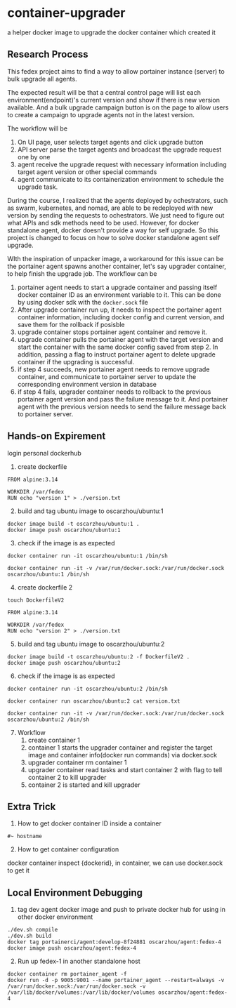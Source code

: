 # container-upgrader
a helper docker image to upgrade the docker container which created it


## Research Process


This fedex project aims to find a way to allow portainer instance (server) to bulk upgrade all agents. 

The expected result will be that a central control page will list each environment(endpoint)'s current version and show if there is new version available. And a bulk upgrade campaign button is on the page to allow users to create a campaign to upgrade agents not in the latest version.

The workflow will be  
1. On UI page, user selects target agents and click upgrade button 
2. API server parse the target agents and broadcast the upgrade request one by one
3. agent receive the upgrade request with necessary information including target agent version or other special commands
4. agent communicate to its containerization environment to schedule the upgrade task. 

During the course, I realized that the agents deployed by ochestrators, such as swarm, kubernetes, and nomad, are able to be redeployed with new version by sending the requests to ochestrators. We just need to figure out what APIs and sdk methods need to be used. However, for docker standalone agent, docker doesn't provide a way for self upgrade. So this project is changed to focus on how to solve docker standalone agent self upgrade. 

WIth the inspiration of unpacker image, a workaround for this issue can be the portainer agent spawns another container, let's say upgrader container, to help finish the upgrade job. The workflow can be  
1. portainer agent needs to start a upgrade container and passing itself docker container ID as an environment variable to it. This can be done by using docker sdk with the `docker.sock` file  
2. After upgrade container run up, it needs to inspect the portainer agent container information, including docker config and current version, and save them for the rollback if posisble
3. upgrade container stops portainer agent container and remove it.
4. upgrade container pulls the portainer agent with the target version and start the container with the same docker config saved from step 2. In addition, passing a flag to instruct portainer agent to delete upgrade container if the upgrading is successful.
5. if step 4 succeeds, new portainer agent needs to remove upgrade container, and communicate to portainer server to update the corresponding environment version in database
6. if step 4 fails, upgrader container needs to rollback to the previous portainer agent version and pass the failure message to it. And portainer agent with the previous version needs to send the failure message back to portainer server.


## Hands-on Expirement


login personal dockerhub

1. create dockerfile 

```
FROM alpine:3.14

WORKDIR /var/fedex
RUN echo "version 1" > ./version.txt
```

2. build and tag ubuntu image to oscarzhou/ubuntu:1

```
docker image build -t oscarzhou/ubuntu:1 .
docker image push oscarzhou/ubuntu:1
```

3. check if the image is as expected

```
docker container run -it oscarzhou/ubuntu:1 /bin/sh

docker container run -it -v /var/run/docker.sock:/var/run/docker.sock oscarzhou/ubuntu:1 /bin/sh
```

4. create dockerfile 2

`touch DockerfileV2`  


```
FROM alpine:3.14

WORKDIR /var/fedex
RUN echo "version 2" > ./version.txt
```

5. build and tag ubuntu image to oscarzhou/ubuntu:2

```
docker image build -t oscarzhou/ubuntu:2 -f DockerfileV2 .
docker image push oscarzhou/ubuntu:2
```

6. check if the image is as expected

```
docker container run -it oscarzhou/ubuntu:2 /bin/sh

docker container run oscarzhou/ubuntu:2 cat version.txt

docker container run -it -v /var/run/docker.sock:/var/run/docker.sock oscarzhou/ubuntu:2 /bin/sh
```

7. Workflow
    1. create container 1
    2. container 1 starts the upgrader container and register the target image and container info(docker run commands) via docker.sock 
    3. upgrader container rm container 1
    4. upgrader container read tasks and start container 2 with flag to tell container 2 to kill upgrader 
    5. container 2 is started and kill upgrader 


## Extra Trick


1. How to get docker container ID inside a container 

`#~ hostname`

2. How to get container configuration

docker container inspect {dockerid}, in container, we can use docker.sock to get it


## Local Environment Debugging


1. tag dev agent docker image and push to private docker hub for using in other docker environment

```
./dev.sh compile
./dev.sh build
docker tag portainerci/agent:develop-8f24881 oscarzhou/agent:fedex-4
docker image push oscarzhou/agent:fedex-4
```

2. Run up fedex-1 in another standalone host

```
docker container rm portainer_agent -f
docker run -d -p 9005:9001 --name portainer_agent --restart=always -v /var/run/docker.sock:/var/run/docker.sock -v /var/lib/docker/volumes:/var/lib/docker/volumes oscarzhou/agent:fedex-4
```